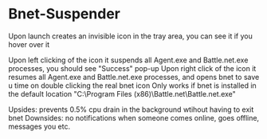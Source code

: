 # Bnet-Suspender

Upon launch creates an invisible icon in the tray area, you can see it if you hover over it

Upon left clicking of the icon it suspends all Agent.exe and Battle.net.exe processes, you should see "Success" pop-up
Upon right click of the icon it resumes all Agent.exe and Battle.net.exe processes, and opens bnet to save u time on double clicking the real bnet icon
Only works if bnet is installed in the default location "C:\Program Files (x86)\Battle.net\Battle.net.exe"

Upsides: prevents 0.5% cpu drain in the background wtihout having to exit bnet
Downsides: no notifications when someone comes online, goes offline, messages you etc.
